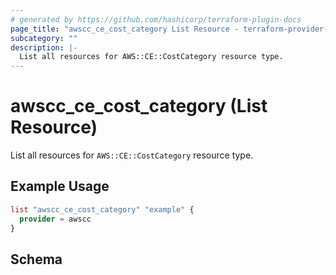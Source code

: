 ```yaml
---
# generated by https://github.com/hashicorp/terraform-plugin-docs
page_title: "awscc_ce_cost_category List Resource - terraform-provider-awscc"
subcategory: ""
description: |-
  List all resources for AWS::CE::CostCategory resource type.
---
```


# awscc_ce_cost_category (List Resource)

List all resources for `AWS::CE::CostCategory` resource type.

## Example Usage

```terraform
list "awscc_ce_cost_category" "example" {
  provider = awscc
}
```

<!-- schema generated by tfplugindocs -->
## Schema
